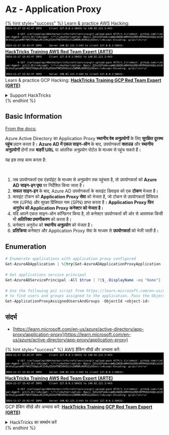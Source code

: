 # Az - Application Proxy

{% hint style="success" %}
Learn & practice AWS Hacking:<img src="../../../.gitbook/assets/image (1).png" alt="" data-size="line">[**HackTricks Training AWS Red Team Expert (ARTE)**](https://training.hacktricks.xyz/courses/arte)<img src="../../../.gitbook/assets/image (1).png" alt="" data-size="line">\
Learn & practice GCP Hacking: <img src="../../../.gitbook/assets/image (2).png" alt="" data-size="line">[**HackTricks Training GCP Red Team Expert (GRTE)**<img src="../../../.gitbook/assets/image (2).png" alt="" data-size="line">](https://training.hacktricks.xyz/courses/grte)

<details>

<summary>Support HackTricks</summary>

* Check the [**subscription plans**](https://github.com/sponsors/carlospolop)!
* **Join the** 💬 [**Discord group**](https://discord.gg/hRep4RUj7f) or the [**telegram group**](https://t.me/peass) or **follow** us on **Twitter** 🐦 [**@hacktricks\_live**](https://twitter.com/hacktricks\_live)**.**
* **Share hacking tricks by submitting PRs to the** [**HackTricks**](https://github.com/carlospolop/hacktricks) and [**HackTricks Cloud**](https://github.com/carlospolop/hacktricks-cloud) github repos.

</details>
{% endhint %}

## Basic Information

[From the docs:](https://learn.microsoft.com/en-us/entra/identity/app-proxy/application-proxy)

Azure Active Directory का Application Proxy **स्थानीय वेब अनुप्रयोगों** के लिए **सुरक्षित दूरस्थ पहुंच** प्रदान करता है। **Azure AD में एकल साइन-ऑन** के बाद, उपयोगकर्ता **क्लाउड** और **स्थानीय अनुप्रयोगों** दोनों तक **बाहरी URL** या आंतरिक अनुप्रयोग पोर्टल के माध्यम से पहुंच सकते हैं।

यह इस तरह काम करता है:

<figure><img src="../../../.gitbook/assets/image (186).png" alt=""><figcaption></figcaption></figure>

1. जब उपयोगकर्ता एक एंडपॉइंट के माध्यम से अनुप्रयोग तक पहुंचता है, तो उपयोगकर्ता को **Azure AD साइन-इन पृष्ठ** पर निर्देशित किया जाता है।
2. **सफल साइन-इन** के बाद, Azure AD उपयोगकर्ता के क्लाइंट डिवाइस को एक **टोकन** भेजता है।
3. क्लाइंट टोकन को **Application Proxy सेवा** को भेजता है, जो टोकन से उपयोगकर्ता प्रिंसिपल नाम (UPN) और सुरक्षा प्रिंसिपल नाम (SPN) प्राप्त करता है। **Application Proxy फिर अनुरोध को Application Proxy कनेक्टर को भेजता है**।
4. यदि आपने एकल साइन-ऑन कॉन्फ़िगर किया है, तो कनेक्टर उपयोगकर्ता की ओर से आवश्यक किसी भी **अतिरिक्त प्रमाणीकरण** को करता है।
5. कनेक्टर अनुरोध को **स्थानीय अनुप्रयोग** को भेजता है।
6. **प्रतिक्रिया** कनेक्टर और Application Proxy सेवा के माध्यम से **उपयोगकर्ता** को भेजी जाती है।

## Enumeration
```powershell
# Enumerate applications with application proxy configured
Get-AzureADApplication | %{try{Get-AzureADApplicationProxyApplication -ObjectId $_.ObjectID;$_.DisplayName;$_.ObjectID}catch{}}

# Get applications service principal
Get-AzureADServicePrincipal -All $true | ?{$_.DisplayName -eq "Name"}

# Use the following ps1 script from https://learn.microsoft.com/en-us/azure/active-directory/app-proxy/scripts/powershell-display-users-group-of-app
# to find users and groups assigned to the application. Pass the ObjectID of the Service Principal to it
Get-ApplicationProxyAssignedUsersAndGroups -ObjectId <object-id>
```
## संदर्भ

* [https://learn.microsoft.com/en-us/azure/active-directory/app-proxy/application-proxy](https://learn.microsoft.com/en-us/azure/active-directory/app-proxy/application-proxy)

{% hint style="success" %}
AWS हैकिंग सीखें और अभ्यास करें:<img src="../../../.gitbook/assets/image (1).png" alt="" data-size="line">[**HackTricks Training AWS Red Team Expert (ARTE)**](https://training.hacktricks.xyz/courses/arte)<img src="../../../.gitbook/assets/image (1).png" alt="" data-size="line">\
GCP हैकिंग सीखें और अभ्यास करें: <img src="../../../.gitbook/assets/image (2).png" alt="" data-size="line">[**HackTricks Training GCP Red Team Expert (GRTE)**<img src="../../../.gitbook/assets/image (2).png" alt="" data-size="line">](https://training.hacktricks.xyz/courses/grte)

<details>

<summary>HackTricks का समर्थन करें</summary>

* [**सदस्यता योजनाएँ**](https://github.com/sponsors/carlospolop) देखें!
* **हमारे** 💬 [**Discord समूह**](https://discord.gg/hRep4RUj7f) या [**telegram समूह**](https://t.me/peass) में शामिल हों या **Twitter** 🐦 पर हमें **फॉलो करें** [**@hacktricks\_live**](https://twitter.com/hacktricks\_live)**.**
* **हैकिंग ट्रिक्स साझा करें और** [**HackTricks**](https://github.com/carlospolop/hacktricks) और [**HackTricks Cloud**](https://github.com/carlospolop/hacktricks-cloud) गिटहब रिपोजिटरी में PR सबमिट करें।

</details>
{% endhint %}
